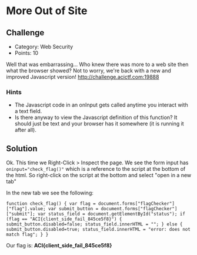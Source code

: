 
# More Out of Site

## Challenge
* Category: Web Security
* Points: 10

Well that was embarrassing... Who knew there was more to a web site then what the browser showed? Not to worry, we're back with a new and improved Javascript version! http://challenge.acictf.com:19888

### Hints
* The Javascript code in an onInput gets called anytime you interact with a text field.
* Is there anyway to view the Javascript definition of this function? It should just be text and your browser has it somewhere (it is running it after all).


## Solution

Ok. This time we Right-Click > Inspect the page. We see the form input has `oninput="check_flag()"` which is a reference to the script at the bottom of the html. So right-click on the script at the bottom and select "open in a new tab"

In the new tab we see the following:

```
function check_flag() { var flag = document.forms["flagChecker"]["flag"].value; var submit_button = document.forms["flagChecker"]["submit"]; var status_field = document.getElementById("status"); if (flag == "ACI{client_side_fail_845ce5f8}") { submit_button.disabled=false; status_field.innerHTML = ""; } else { submit_button.disabled=true; status_field.innerHTML = "error: does not match flag"; } }
```

Our flag is: **ACI{client_side_fail_845ce5f8}**
